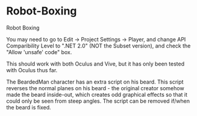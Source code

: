 # Robot-Boxing
Robot Boxing

You may need to go to Edit -> Project Settings -> Player, and change API Comparibility Level to ".NET 2.0" (NOT the Subset version), and check the "Allow 'unsafe' code" box.

This should work with both Oculus and Vive, but it has only been tested with Oculus thus far.

The BeardedMan character has an extra script on his beard. This script reverses the normal planes on his beard - the original creator somehow made the beard inside-out, which creates odd graphical effects so that it could only be seen from steep angles. The script can be removed if/when the beard is fixed.
